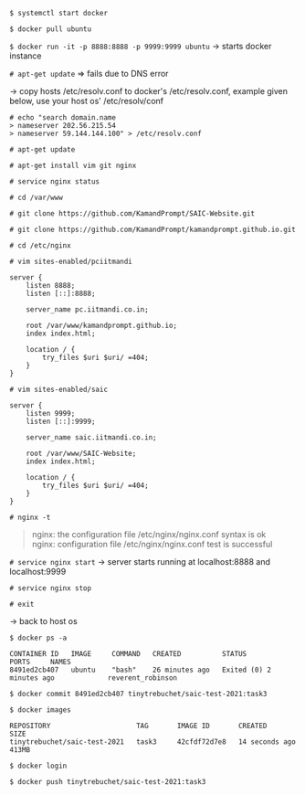 `$ systemctl start docker`

`$ docker pull ubuntu`

`$ docker run -it -p 8888:8888 -p 9999:9999 ubuntu`
-> starts docker instance

`# apt-get update`	=> fails due to DNS error

-> copy hosts /etc/resolv.conf to docker's /etc/resolv.conf, example given below, use your host os' /etc/resolv/conf

```
# echo "search domain.name
> nameserver 202.56.215.54
> nameserver 59.144.144.100" > /etc/resolv.conf
```

`# apt-get update`

`# apt-get install vim git nginx`

`# service nginx status`

`# cd /var/www`

`# git clone https://github.com/KamandPrompt/SAIC-Website.git`

`# git clone https://github.com/KamandPrompt/kamandprompt.github.io.git`

`# cd /etc/nginx`

`# vim sites-enabled/pciitmandi`

~~~
server {  
	listen 8888;  
	listen [::]:8888;  

	server_name pc.iitmandi.co.in;  
	  
	root /var/www/kamandprompt.github.io;  
	index index.html;  

	location / {  
		try_files $uri $uri/ =404;  
	}  
} 
~~~

`# vim sites-enabled/saic`

~~~
server {  
	listen 9999;  
	listen [::]:9999;  

	server_name saic.iitmandi.co.in;  
	  
	root /var/www/SAIC-Website;  
	index index.html;  

	location / {  
		try_files $uri $uri/ =404;  
	}  
}  
~~~

`# nginx -t`

> nginx: the configuration file /etc/nginx/nginx.conf syntax is ok  
> nginx: configuration file /etc/nginx/nginx.conf test is successful  

`# service nginx start`
-> server starts running at localhost:8888 and localhost:9999

`# service nginx stop`

`# exit`


-> back to host os

`$ docker ps -a`
~~~
CONTAINER ID   IMAGE     COMMAND   CREATED          STATUS                     PORTS     NAMES  
8491ed2cb407   ubuntu    "bash"    26 minutes ago   Exited (0) 2 minutes ago             reverent_robinson  
~~~

`$ docker commit 8491ed2cb407 tinytrebuchet/saic-test-2021:task3`

`$ docker images`

~~~
REPOSITORY                     TAG       IMAGE ID       CREATED          SIZE  
tinytrebuchet/saic-test-2021   task3     42cfdf72d7e8   14 seconds ago   413MB  
~~~

`$ docker login`

`$ docker push tinytrebuchet/saic-test-2021:task3`
